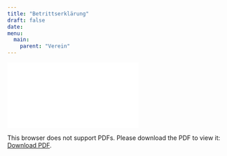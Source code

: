 ```yaml
---
title: "Betrittserklärung"
draft: false
date:
menu:
  main:
    parent: "Verein"
---
```



<object data="/pdf/beitrittserklaerung_formular.pdf" type="application/pdf" width="100%" height="1100px">
    <embed src="/pdf/beitrittserklaerung_formular.pdf" type="application/pdf">
        <p>This browser does not support PDFs. Please download the PDF to view it: <a href="/pdf/beitrittserklaerung_formular.pdf">Download PDF</a>.</p>
    </embed>
</object>